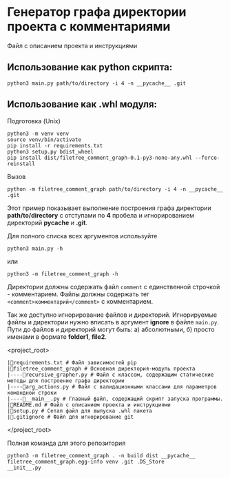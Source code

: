 # Генератор графа директории проекта с комментариями
<comment>Файл с описанием проекта и инструкциями</comment>
## Использование как python скрипта:
```shell
python3 main.py path/to/directory -i 4 -n __pycache__ .git
```

## Использование как .whl модуля:

Подготовка (Unix)
```
python3 -m venv venv
source venv/bin/activate
pip install -r requirements.txt
python3 setup.py bdist_wheel
pip install dist/filetree_comment_graph-0.1-py3-none-any.whl --force-reinstall
```

Вызов
```
python -m filetree_comment_graph path/to/directory -i 4 -n __pycache__ .git
```

Этот пример показывает выполнение построения графа директории **path/to/directory** c отступами по **4** пробела и игнорированием директорий **__pycache__** и **.git**.

Для полного списка всех аргументов используйте
```
python3 main.py -h
```
или
```
python3 -m filetree_comment_graph -h
```

Директории должны содержать файл `comment` с единственной строчкой - комментарием.
Файлы должны содержать тег `<comment>комментарий</comment>` с комментарием.

Так же доступно игнорирование файлов и директорий. Игнорируемые файлы и директории нужно вписать в аргумент **ignore** в файле `main.py`. Пути до файлов и директорий могут быть: а) абсолютными, б) просто именами в формате **folder1**, **file2**.

<project_root>
```
|💾requirements.txt # Файл зависимостей pip
|📁filetree_comment_graph # Основная директория-модуль проекта
|----💾recursive_grapher.py # Файл с классом, содержащим статические методы для построение графа директории
|----💾arg_actions.py # Файл с валидационными классами для параметров командной строки
|----💾__main__.py # Главный файл, содержащий скрипт запуска программы.
|💾README.md # Файл с описанием проекта и инструкциями
|💾setup.py # Сетап файл для выпуска .whl пакета
|💾.gitignore # Файл для игнорирование git
```
</project_root>

Полная команда для этого репозитория
```
python3 -m filetree_comment_graph . -n build dist __pycache__ filetree_comment_graph.egg-info venv .git .DS_Store
__init__.py
```